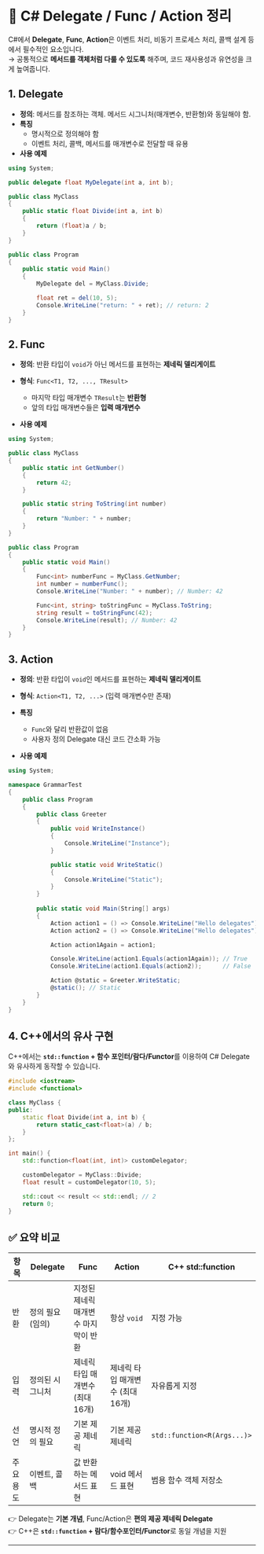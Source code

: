 # 📘 C# Delegate / Func / Action 정리

C#에서 **Delegate**, **Func**, **Action**은 이벤트 처리, 비동기 프로세스 처리, 콜백 설계 등에서 필수적인 요소입니다.  
→ 공통적으로 **메서드를 객체처럼 다룰 수 있도록** 해주며, 코드 재사용성과 유연성을 크게 높여줍니다.

## 1. Delegate

- **정의**: 메서드를 참조하는 객체. 메서드 시그니처(매개변수, 반환형)와 동일해야 함.
- **특징**
  - 명시적으로 정의해야 함
  - 이벤트 처리, 콜백, 메서드를 매개변수로 전달할 때 유용
- **사용 예제**

```csharp
using System;

public delegate float MyDelegate(int a, int b);

public class MyClass
{
    public static float Divide(int a, int b)
    {
        return (float)a / b;
    }
}

public class Program
{
    public static void Main()
    {
        MyDelegate del = MyClass.Divide;

        float ret = del(10, 5);
        Console.WriteLine("return: " + ret); // return: 2
    }
}
```

## 2. Func

- **정의**: 반환 타입이 `void`가 아닌 메서드를 표현하는 **제네릭 델리게이트**  
- **형식**: `Func<T1, T2, ..., TResult>`  
  - 마지막 타입 매개변수 `TResult`는 **반환형**  
  - 앞의 타입 매개변수들은 **입력 매개변수**

- **사용 예제**

```csharp
using System;

public class MyClass
{
    public static int GetNumber()
    {
        return 42;
    }

    public static string ToString(int number)
    {
        return "Number: " + number;
    }
}

public class Program
{
    public static void Main()
    {
        Func<int> numberFunc = MyClass.GetNumber;
        int number = numberFunc();
        Console.WriteLine("Number: " + number); // Number: 42

        Func<int, string> toStringFunc = MyClass.ToString;
        string result = toStringFunc(42);
        Console.WriteLine(result); // Number: 42
    }
}
```

## 3. Action

- **정의**: 반환 타입이 `void`인 메서드를 표현하는 **제네릭 델리게이트**
- **형식**: `Action<T1, T2, ...>` (입력 매개변수만 존재)
- **특징**
  - `Func`와 달리 반환값이 없음
  - 사용자 정의 Delegate 대신 코드 간소화 가능

- **사용 예제**

```csharp
using System;

namespace GrammarTest
{
    public class Program
    {
        public class Greeter
        {
            public void WriteInstance()
            {
                Console.WriteLine("Instance");
            }

            public static void WriteStatic()
            {
                Console.WriteLine("Static");
            }
        }
        
        public static void Main(String[] args)
        {
            Action action1 = () => Console.WriteLine("Hello delegates");
            Action action2 = () => Console.WriteLine("Hello delegates");

            Action action1Again = action1;

            Console.WriteLine(action1.Equals(action1Again)); // True
            Console.WriteLine(action1.Equals(action2));      // False

            Action @static = Greeter.WriteStatic;
            @static(); // Static
        }
    }
}
```

## 4. C++에서의 유사 구현

C++에서는 **`std::function` + 함수 포인터/람다/Functor**를 이용하여 C# Delegate와 유사하게 동작할 수 있습니다.

```cpp
#include <iostream>
#include <functional>

class MyClass {
public:
    static float Divide(int a, int b) {
        return static_cast<float>(a) / b;
    }
};

int main() {
    std::function<float(int, int)> customDelegator;

    customDelegator = MyClass::Divide;
    float result = customDelegator(10, 5);

    std::cout << result << std::endl; // 2
    return 0;
}
```

## ✅ 요약 비교

| 항목 | Delegate | Func | Action | C++ std::function |
|------|----------|------|--------|-------------------|
| 반환 | 정의 필요 (임의) | 지정된 제네릭 매개변수 마지막이 반환 | 항상 `void` | 지정 가능 |
| 입력 | 정의된 시그니처 | 제네릭 타입 매개변수 (최대 16개) | 제네릭 타입 매개변수 (최대 16개) | 자유롭게 지정 |
| 선언 | 명시적 정의 필요 | 기본 제공 제네릭 | 기본 제공 제네릭 | `std::function<R(Args...)>` |
| 주요 용도 | 이벤트, 콜백 | 값 반환하는 메서드 표현 | void 메서드 표현 | 범용 함수 객체 저장소 |

👉 Delegate는 **기본 개념**, Func/Action은 **편의 제공 제네릭 Delegate**  
👉 C++은 **`std::function` + 람다/함수포인터/Functor**로 동일 개념을 지원 

---
